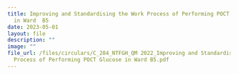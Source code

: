 ```yaml
---
title: Improving and Standardising the Work Process of Performing POCT Glucose
  in Ward  B5
date: 2023-05-01
layout: file
description: ""
image: ""
file_url: /files/circulars/C_284_NTFGH_QM 2022_Improving and Standardising the Work
  Process of Performing POCT Glucose in Ward B5.pdf
---
```

